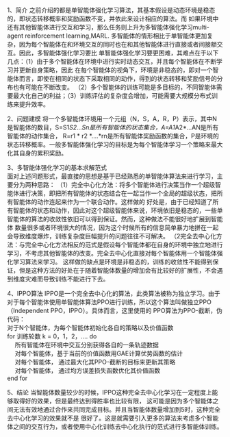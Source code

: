 1、简介
之前介绍的都是单智能体强化学习算法，其基本假设是动态环境是稳态的，即状态转移概率和奖励函数不变，并依此来设计相应的算法。而
如果环境中还有其他智能体进行交互和学习，那么任务则上升为多智能体强化学习multi-agent reinforcement learning,MARL.
多智能体的情形相比于单智能体更加复杂，因为每个智能体在和环境交互的同时也在和其他智能体进行直接或者间接额交互。因此，多智能体强化学习要比
单智能体强化学习要更困难，其难点在于以下几点：（1）由于多个智能体在环境中进行实时动态交互，并且每个智能体在不断学习并更新自身策略，因此
在每个智能体的视角下，环境是非稳态的，即对一个智能体而言，即使在相同的状态下采取相同的动作，得到的状态转移和奖励信号的分布也有可能在不断改变。
（2）多个智能体的训练可能是多目标的，不同智能体需要最大化自己的利益；（3）训练评估的复杂度会增加，可能需要大规模分布式训练来提升效率。

2、问题建模
将一个多智能体环境用一个元组（N，S，A，R，P）表示，其中N是智能体的数目，S=S1*S2*...*Sn是所有智能体的状态集合，A=A1*A2*...AN是所有智能体的动作集合，
R=r1 * r2 *....*rn是所有智能体奖励函数的集合，P是环境的状态转移概率。一般多智能体强化学习的目标是为每个智能体学习一个策略来最大化其自身的累积奖励。

3、多智能体强化学习的基本求解范式  
面对上述问题形式，最直接的思想是基于已经熟悉的单智能体算法来进行学习，主要分为两种思路：
（1）完全中心化方法：将多个智能体进行决策当作一个超级智能体进行决策，即把所有智能体的状态结合在一起当作一个全局的超级状态，把所有智能体的动作连起来作为一个联合动作。这样做的
好处是，由于已经知道了所有智能体的状态和动作，因此对这个超级智能体来说，环境依旧是稳态的，一些单智能体的算法的收敛性依旧可以得到保证。然而，这种做法不能很好地扩展到智能体
数量很多或者环境很大的情况，因为这个时候所有的信息简单暴力地拼在一起会导致维度爆炸，训练复杂度巨幅提升的问题往往不可解决。
（2完全去中心化方法：与完全中心化方法相反的范式是假设每个智能体都在自身的环境中独立地进行学习，不考虑其他智能体的改变。完全去中心化直接对每个智能体用一个智能体强化学习算法来学习。
这样做的缺点是环境是非稳态的，训练的收敛性不能得到保证，但是这种方法的好处在于随着智能体数量的增加会有比较好的扩展性，不会遇到维度灾难而导致训练不能进行下去。

4、IPPO算法
IPPO是一个完全去中心化的算法，此类算法被称为独立学习。由于对于每个智能体使用单智能体算法PPO进行训练，所以这个算法叫做独立PPO（Independent PPO，IPPO）。具体而言，这里使用的
PPO算法为PPO-截断，伪代码：  
对于N个智能体，为每个智能体初始化各自的策略以及价值函数  
for 训练轮数 k = 0，1，2，.... do   
&emsp; 所有智能体在环境中交互分别获得各自的一条轨迹数据  
&emsp; 对每个智能体，基于当前的价值函数用GAE计算优势函数的估计  
&emsp; 对每个智能体， 通过最大化其PPO-截断的目标来更新其策略  
&emsp; 对每个智能体， 通过均方误差损失函数优化其价值函数  
end for

5、结论
当智能体数量较少的时候，IPPO这种完全去中心化学习在一定程度上能够取得好的效果，但是最终达到得胜率也比较有限，
这可能是因为多个智能体之间无法有效地通过合作来共同完成目标。并且当智能体数量增加到5时，这种完全去中心化学习的效果就不是
很好了。这是就需要引入更多的算法来考虑多个智能体之间的交互行为，或者使用中心化训练去中心化执行的范式进行多智能体训练。